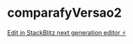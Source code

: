# comparafyVersao2

[Edit in StackBlitz next generation editor ⚡️](https://stackblitz.com/~/github.com/Leticiacl/comparafyVersao2)